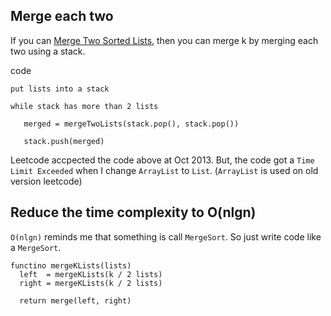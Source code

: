 ## Merge each two

If you can [Merge Two Sorted Lists](../merge-two-sorted-lists), then you can merge k by merging each two using a stack.

code 

```
put lists into a stack

while stack has more than 2 lists
   
   merged = mergeTwoLists(stack.pop(), stack.pop())
   
   stack.push(merged)

```

Leetcode accpected the code above at Oct 2013. 
But, the code got a `Time Limit Exceeded` when I change `ArrayList` to `List`. (`ArrayList` is used on old version leetcode)


## Reduce the time complexity to O(nlgn)

`O(nlgn)` reminds me that something is call `MergeSort`. So just write code like a `MergeSort`.


```
functino mergeKLists(lists)
  left  = mergeKLists(k / 2 lists)
  right = mergeKLists(k / 2 lists)

  return merge(left, right)

```
